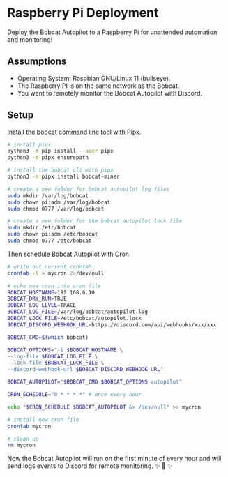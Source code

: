 
# Raspberry Pi Deployment

Deploy the Bobcat Autopilot to a Raspberry Pi for unattended automation and monitoring!

## Assumptions

- Operating System: Raspbian GNU/Linux 11 (bullseye).
- The Raspberry PI is on the same network as the Bobcat.
- You want to remotely monitor the Bobcat Autopilot with Discord.

## Setup

Install the bobcat command line tool with Pipx.

```bash
# install pipx
python3 -m pip install --user pipx
python3 -m pipx ensurepath

# install the bobcat cli with pipx
python3 -m pipx install bobcat-miner

# create a new folder for bobcat autopilot log files
sudo mkdir /var/log/bobcat
sudo chown pi:adm /var/log/bobcat
sudo chmod 0777 /var/log/bobcat

# create a new folder for the bobcat autopilot lock file
sudo mkdir /etc/bobcat
sudo chown pi:adm /etc/bobcat
sudo chmod 0777 /etc/bobcat
```

Then schedule Bobcat Autopilot with Cron

```bash
# write out current crontab
crontab -l > mycron 2>/dev/null

# echo new cron into cron file
BOBCAT_HOSTNAME=192.168.0.10
BOBCAT_DRY_RUN=TRUE
BOBCAT_LOG_LEVEL=TRACE
BOBCAT_LOG_FILE=/var/log/bobcat/autopilot.log
BOBCAT_LOCK_FILE=/etc/bobcat/autopilot.lock
BOBCAT_DISCORD_WEBHOOK_URL=https://discord.com/api/webhooks/xxx/xxx

BOBCAT_CMD=$(which bobcat)

BOBCAT_OPTIONS="-i $BOBCAT_HOSTNAME \
--log-file $BOBCAT_LOG_FILE \
--lock-file $BOBCAT_LOCK_FILE \
--discord-webhook-url $BOBCAT_DISCORD_WEBHOOK_URL"

BOBCAT_AUTOPILOT="$BOBCAT_CMD $BOBCAT_OPTIONS autopilot"

CRON_SCHEDULE="0 * * * *" # once every hour

echo "$CRON_SCHEDULE $BOBCAT_AUTOPILOT &> /dev/null" >> mycron

# install new cron file
crontab mycron

# clean up
rm mycron
```

Now the Bobcat Autopilot will run on the first minute of every hour and will send logs events to Discord for remote monitoring. ✨ 🍰 ✨
